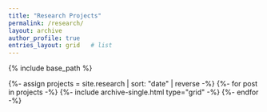 ```yaml
---
title: "Research Projects"
permalink: /research/
layout: archive
author_profile: true
entries_layout: grid   # list
---
```


{% include base_path %}

{%- assign projects = site.research | sort: "date" | reverse -%}
{%- for post in projects -%}
  {%- include archive-single.html type="grid" -%}
{%- endfor -%}
